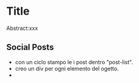 Title
===
Abstract:xxx
## Social Posts
- con un ciclo stampo le i post dentro "post-list".
- creo un div per ogni elemento del ogetto.
- 